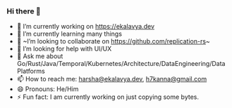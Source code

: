 ### Hi there 👋


- 🔭 I’m currently working on https://ekalavya.dev
- 🌱 I’m currently learning many things
- 👯 ~I’m looking to collaborate on https://github.com/replication-rs~
- 🤔 I’m looking for help with UI/UX
- 💬 Ask me about Go/Rust/Java/Temporal/Kubernetes/Architecture/DataEngineering/DataPlatforms
- 📫 How to reach me: harsha@ekalavya.dev, h7kanna@gmail.com
- 😄 Pronouns: He/Him
- ⚡ Fun fact: I am currently working on just copying some bytes.
